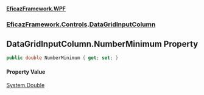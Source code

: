 #### [EficazFramework.WPF](EficazFrameworkWPF.md 'EficazFramework WPF')
### [EficazFramework.Controls](EficazFrameworkWPF.md#EficazFramework.Controls 'EficazFramework.Controls').[DataGridInputColumn](EficazFramework.Controls/DataGridInputColumn.md 'EficazFramework.Controls.DataGridInputColumn')

## DataGridInputColumn.NumberMinimum Property

```csharp
public double NumberMinimum { get; set; }
```

#### Property Value
[System.Double](https://docs.microsoft.com/en-us/dotnet/api/System.Double 'System.Double')